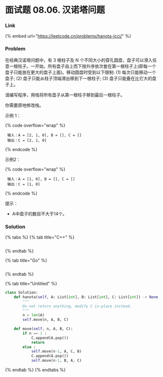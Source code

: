 # 面试题 08.06. 汉诺塔问题

### Link

{% embed url="https://leetcode.cn/problems/hanota-lcci/" %}

### Problem

在经典汉诺塔问题中，有 3 根柱子及 N 个不同大小的穿孔圆盘，盘子可以滑入任意一根柱子。一开始，所有盘子自上而下按升序依次套在第一根柱子上(即每一个盘子只能放在更大的盘子上面)。移动圆盘时受到以下限制: (1) 每次只能移动一个盘子; (2) 盘子只能从柱子顶端滑出移到下一根柱子; (3) 盘子只能叠在比它大的盘子上。

请编写程序，用栈将所有盘子从第一根柱子移到最后一根柱子。

你需要原地修改栈。

示例 1：

{% code overflow="wrap" %}
```
 输入：A = [2, 1, 0], B = [], C = []
 输出：C = [2, 1, 0]
```
{% endcode %}

示例2：

{% code overflow="wrap" %}
```
 输入：A = [1, 0], B = [], C = []
 输出：C = [1, 0]
```
{% endcode %}

提示：

* A中盘子的数目不大于14个。

### Solution

{% tabs %}
{% tab title="C++" %}
<pre class="language-cpp"><code class="lang-cpp"><strong></strong></code></pre>
{% endtab %}

{% tab title="Go" %}
```go
```
{% endtab %}

{% tab title="Untitled" %}
```python
class Solution:
    def hanota(self, A: List[int], B: List[int], C: List[int]) -> None:
        """
        Do not return anything, modify C in-place instead.
        """
        n = len(A)
        self.move(n, A, B, C)
    
    def move(self, n, A, B, C):
        if n == 1 :
            C.append(A.pop())
            return
        else :
            self.move(n-1, A, C, B)
            C.append(A.pop())
            self.move(n-1, B, A, C)
```
{% endtab %}
{% endtabs %}
